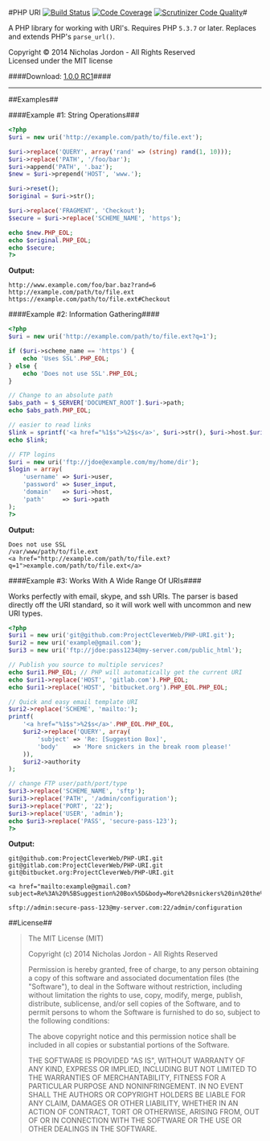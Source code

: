 #PHP URI [![Build Status](https://travis-ci.org/ProjectCleverWeb/PHP-URI.svg?branch=master)](https://travis-ci.org/ProjectCleverWeb/PHP-URI) [![Code Coverage](https://scrutinizer-ci.com/g/ProjectCleverWeb/PHP-URI/badges/coverage.png?b=master)](https://scrutinizer-ci.com/g/ProjectCleverWeb/PHP-URI/?branch=master) [![Scrutinizer Code Quality](https://scrutinizer-ci.com/g/ProjectCleverWeb/PHP-URI/badges/quality-score.png?b=master)](https://scrutinizer-ci.com/g/ProjectCleverWeb/PHP-URI/?branch=master)#

A PHP library for working with URI's. Requires PHP `5.3.7` or later. Replaces and extends PHP's `parse_url()`.

Copyright &copy; 2014 Nicholas Jordon - All Rights Reserved <br>
Licensed under the MIT license

####Download: [1.0.0 RC1](https://github.com/ProjectCleverWeb/PHP-URI/archive/master.zip)####

---

##Examples##

####Example #1: String Operations###

```php
<?php
$uri = new uri('http://example.com/path/to/file.ext');

$uri->replace('QUERY', array('rand' => (string) rand(1, 10)));
$uri->replace('PATH', '/foo/bar');
$uri->append('PATH', '.baz');
$new = $uri->prepend('HOST', 'www.');

$uri->reset();
$original = $uri->str();

$uri->replace('FRAGMENT', 'Checkout');
$secure = $uri->replace('SCHEME_NAME', 'https');

echo $new.PHP_EOL;
echo $original.PHP_EOL;
echo $secure;
?>
```

**Output:**
```
http://www.example.com/foo/bar.baz?rand=6
http://example.com/path/to/file.ext
https://example.com/path/to/file.ext#Checkout
```

####Example #2: Information Gathering####

```php
<?php
$uri = new uri('http://example.com/path/to/file.ext?q=1');

if ($uri->scheme_name == 'https') {
	echo 'Uses SSL'.PHP_EOL;
} else {
	echo 'Does not use SSL'.PHP_EOL;
}

// Change to an absolute path
$abs_path = $_SERVER['DOCUMENT_ROOT'].$uri->path;
echo $abs_path.PHP_EOL;

// easier to read links
$link = sprintf('<a href="%1$s">%2$s</a>', $uri->str(), $uri->host.$uri->path);
echo $link;

// FTP logins
$uri = new uri('ftp://jdoe@example.com/my/home/dir');
$login = array(
	'username' => $uri->user,
	'password' => $user_input,
	'domain'   => $uri->host,
	'path'     => $uri->path
);
?>
```

**Output:**
```
Does not use SSL
/var/www/path/to/file.ext
<a href="http://example.com/path/to/file.ext?q=1">example.com/path/to/file.ext</a>
```

####Example #3: Works With A Wide Range Of URIs####

Works perfectly with email, skype, and ssh URIs. The parser is based directly off the URI standard, so it will work well with uncommon and new URI types.

```php
<?php
$uri1 = new uri('git@github.com:ProjectCleverWeb/PHP-URI.git');
$uri2 = new uri('example@gmail.com');
$uri3 = new uri('ftp://jdoe:pass1234@my-server.com/public_html');

// Publish you source to multiple services?
echo $uri1.PHP_EOL; // PHP will automatically get the current URI
echo $uri1->replace('HOST', 'gitlab.com').PHP_EOL;
echo $uri1->replace('HOST', 'bitbucket.org').PHP_EOL.PHP_EOL;

// Quick and easy email template URI
$uri2->replace('SCHEME', 'mailto:');
printf(
	'<a href="%1$s">%2$s</a>'.PHP_EOL.PHP_EOL,
	$uri2->replace('QUERY', array(
		'subject' => 'Re: [Suggestion Box]',
		'body'    => 'More snickers in the break room please!'
	)),
	$uri2->authority
);

// change FTP user/path/port/type
$uri3->replace('SCHEME_NAME', 'sftp');
$uri3->replace('PATH', '/admin/configuration');
$uri3->replace('PORT', '22');
$uri3->replace('USER', 'admin');
echo $uri3->replace('PASS', 'secure-pass-123');
?>
```

**Output:**
```
git@github.com:ProjectCleverWeb/PHP-URI.git
git@gitlab.com:ProjectCleverWeb/PHP-URI.git
git@bitbucket.org:ProjectCleverWeb/PHP-URI.git

<a href="mailto:example@gmail.com?subject=Re%3A%20%5BSuggestion%20Box%5D&body=More%20snickers%20in%20the%20break%20room%20please%21">example@gmail.com</a>

sftp://admin:secure-pass-123@my-server.com:22/admin/configuration
```

##License##

>The MIT License (MIT)
>
>Copyright (c) 2014 Nicholas Jordon - All Rights Reserved
>
>Permission is hereby granted, free of charge, to any person obtaining a copy
>of this software and associated documentation files (the "Software"), to deal
>in the Software without restriction, including without limitation the rights
>to use, copy, modify, merge, publish, distribute, sublicense, and/or sell
>copies of the Software, and to permit persons to whom the Software is
>furnished to do so, subject to the following conditions:
>
>The above copyright notice and this permission notice shall be included in
>all copies or substantial portions of the Software.
>
>THE SOFTWARE IS PROVIDED "AS IS", WITHOUT WARRANTY OF ANY KIND, EXPRESS OR
>IMPLIED, INCLUDING BUT NOT LIMITED TO THE WARRANTIES OF MERCHANTABILITY,
>FITNESS FOR A PARTICULAR PURPOSE AND NONINFRINGEMENT. IN NO EVENT SHALL THE
>AUTHORS OR COPYRIGHT HOLDERS BE LIABLE FOR ANY CLAIM, DAMAGES OR OTHER
>LIABILITY, WHETHER IN AN ACTION OF CONTRACT, TORT OR OTHERWISE, ARISING FROM,
>OUT OF OR IN CONNECTION WITH THE SOFTWARE OR THE USE OR OTHER DEALINGS IN
>THE SOFTWARE.

